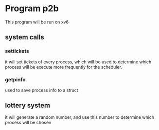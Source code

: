 # Program p2b

This program will be run on xv6

## system calls
### settickets
it will set tickets of every process, which will be used to determine which process will be execute more frequently for the scheduler.
### getpinfo
used to save process info to a struct

## lottery system
it will generate a random number, and use this number to determine which process will be chosen
